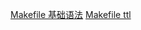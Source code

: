 [Makefile 基础语法](https://valeeraz.github.io/2019/10/20/makefile-syntax/)
[Makefile ttl](https://github.com/theicfire/makefiletutorial)

